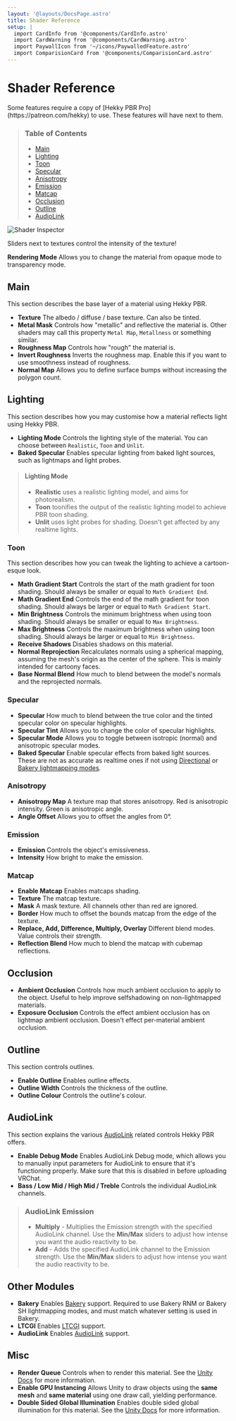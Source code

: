 ```yaml
---
layout: '@layouts/DocsPage.astro'
title: Shader Reference
setup: | 
  import CardInfo from '@components/CardInfo.astro'
  import CardWarning from '@components/CardWarning.astro'
  import PaywallIcon from '~/icons/PaywalledFeature.astro'
  import ComparisionCard from '@components/ComparisionCard.astro'
---
```

# Shader Reference
<CardWarning title="Paid Features">
Some features require a copy of [Hekky PBR Pro](https://patreon.com/hekky) to use. These features will have <PaywallIcon height="16px" width="16px"/> next to them.
</CardWarning>

> ### Table of Contents
> 
> - [Main](#main)
> - [Lighting](#lighting)
> - [Toon](#toon)
> - [Specular](#specular)
> - [Anisotropy](#anisotropy)
> - [Emission](#emission)
> - [Matcap](#matcap)
> - [Occlusion](#occlusion)
> - [Outline](#outline)
> - [AudioLink](#audiolink)

![Shader Inspector](/en/hekkypbr_shader_inspector_full.png)

<CardInfo title="Sliders">
Sliders next to textures control the intensity of the texture!
</CardInfo>

**Rendering Mode** Allows you to change the material from opaque mode to transparency mode.

## Main

This section describes the base layer of a material using Hekky PBR.

- **Texture** The albedo / diffuse / base texture. Can also be tinted.
- **Metal Mask** Controls how "metallic" and reflective the material is. Other shaders may call this property `Metal Map`, `Metallness` or something similar.
- **Roughness Map** Controls how "rough" the material is.
- **Invert Roughness** Inverts the roughness map. Enable this if you want to use smoothness instead of roughness.
- **Normal Map** Allows you to define surface bumps without increasing the polygon count.

## Lighting

This section describes how you may customise how a material reflects light using Hekky PBR.

- **Lighting Mode** Controls the lighting style of the material. You can choose between `Realistic`, `Toon` and `Unlit`.
- **Baked Specular** Enables specular lighting from baked light sources, such as lightmaps and light probes.

> #### Lighting Mode
> 
> - **Realistic** uses a realistic lighting model, and aims for photorealism.
> - **Toon** toonifies the output of the realistic lighting model to achieve PBR toon shading.
> - **Unlit** uses light probes for shading. Doesn't get affected by any realtime lights.

### Toon

This section describes how you can tweak the lighting to achieve a cartoon-esque look.

<ComparisionCard beforeSrc="/shared/img/toon-off.png" beforeTxt="Realistic Lighting" afterSrc="/shared/img/toon-on.png" afterTxt="Toon Lighting"/>

- **Math Gradient Start** Controls the start of the math gradient for toon shading. Should always be smaller or equal to `Math Gradient End`.
- **Math Gradient End** Controls the end of the math gradient for toon shading. Should always be larger or equal to `Math Gradient Start`.
- **Min Brightness** Controls the minimum brightness when using toon shading. Should always be smaller or equal to `Max Brightness`.
- **Max Brightness** Controls the maximum brightness when using toon shading. Should always be larger or equal to `Min Brightness`.
- **Receive Shadows** Disables shadows on this material.
- **Normal Reprojection** Recalculates normals using a spherical mapping, assuming the mesh's origin as the center of the sphere. This is mainly intended for cartoony faces.
- **Base Normal Blend** How much to blend between the model's normals and the reprojected normals.

### Specular

- **Specular** How much to blend between the true color and the tinted specular color on specular highlights.
- **Specular Tint** Allows you to change the color of specular highlights.
- **Specular Mode** Allows you to toggle between isotropic (normal) and anisotropic specular modes.
- **Baked Specular** Enable specular effects from baked light sources. These are not as accurate as realtime ones if not using [Directional](https://docs.unity3d.com/2019.4/Documentation/Manual/LightmappingDirectional.html) or [Bakery lightmapping modes](https://geom.io/bakery/wiki/index.php?title=Manual#Directional_mode).

### Anisotropy

- **Anisotropy Map** A texture map that stores anisotropy. Red is anisotropic intensity. Green is anisotropic angle.
- **Angle Offset** Allows you to offset the angles from 0°.

### Emission

- **Emission** Controls the object's emissiveness.
- **Intensity** How bright to make the emission.

### Matcap

- **Enable Matcap** Enables matcaps shading.
- **Texture** The matcap texture.
- **Mask** A mask texture. All channels other than red are ignored.
- **Border** How much to offset the bounds matcap from the edge of the texture.
- **Replace, Add, Difference, Multiply, Overlay** Different blend modes. Value controls their strength.
- **Reflection Blend** How much to blend the matcap with cubemap reflections.

## Occlusion

- **Ambient Occlusion** Controls how much ambient occlusion to apply to the object. Useful to help improve selfshadowing on non-lightmapped materials.
- **Exposure Occlusion** Controls the effect ambient occlusion has on lightmap ambient occlusion. Doesn't effect per-material ambient occlusion.

## Outline

This section controls outlines.

- **Enable Outline** Enables outline effects.
- **Outline Width** Controls the thickness of the outline.
- **Outline Colour** Controls the outline's colour.

## AudioLink

This section explains the various [AudioLink](https://github.com/llealloo/vrc-udon-audio-link) related controls Hekky PBR offers.

- **Enable Debug Mode** Enables AudioLink Debug mode, which allows you to manually input parameters for AudioLink to ensure that it's functioning properly. Make sure that this is disabled in before uploading VRChat.
- **Bass / Low Mid / High Mid / Treble** Controls the individual AudioLink channels.

> ### AudioLink Emission
> 
> - **Multiply** - Multiplies the Emission strength with the specified AudioLink channel. Use the **Min/Max** sliders to adjust how intense you want the audio reactivity to be.
> - **Add** - Adds the specified AudioLink channel to the Emission strength. Use the **Min/Max** sliders to adjust how intense you want the audio reactivity to be.

## Other Modules

- **Bakery** Enables [Bakery](https://assetstore.unity.com/packages/tools/level-design/bakery-gpu-lightmapper-122218) support. Required to use Bakery RNM or Bakery SH lightmapping modes, and must match whatever setting is used in Bakery.
- **LTCGI** Enables [LTCGI](https://github.com/pimaker/ltcgi) support.
- **AudioLink** Enables [AudioLink](https://github.com/llealloo/vrc-udon-audio-link) support.

## Misc

- **Render Queue** Controls when to render this material. See the [Unity Docs](https://docs.unity3d.com/Manual/class-Material.html) for more information.
- **Enable GPU Instancing** Allows Unity to draw objects using the **same mesh** and **same material** using one draw call, yielding performance.
- **Double Sided Global Illumination** Enables double sided global illumination for this material. See the [Unity Docs](https://docs.unity3d.com/Manual/class-Material.html) for more information.